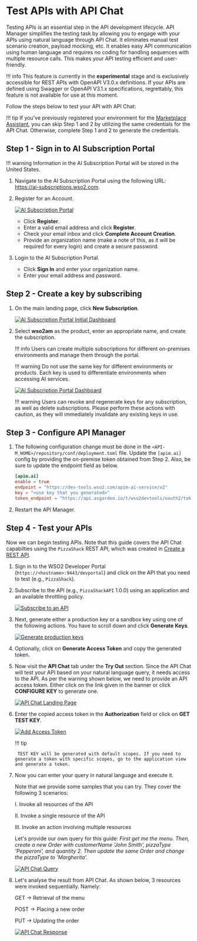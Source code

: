 # Test APIs with API Chat

Testing APIs is an essential step in the API development lifecycle. API Manager simplifies the testing task by allowing you to engage with your APIs using natural language through API Chat. It eliminates manual test scenario creation, payload mocking, etc. It enables easy API communication using human language and requires no coding for handling sequences with multiple resource calls. This makes your API testing efficient and user-friendly.

!!! info
    This feature is currently in the **experimental** stage and is exclusively accessible for REST APIs with OpenAPI V3.0.x definitions. If your APIs are defined using Swagger or OpenAPI V3.1.x specifications, regrettably, this feature is not available for use at this moment.

Follow the steps below to test your API with API Chat:

!!! tip
    If you've previously registered your environment for the [Marketplace Assistant]({{base_path}}/consume/discover-apis/marketplace-assistant), you can skip Step 1 and 2 by utilizing the same credentials for the API Chat. Otherwise, complete Step 1 and 2 to generate the credentials.

## Step 1 - Sign in to AI Subscription Portal

!!! warning
        Information in the AI Subscription Portal will be stored in the United States.

1. Navigate to the AI Subscription Portal using the following URL: <a href="https://ai-subscriptions.wso2.com">https://ai-subscriptions.wso2.com</a>.

2. Register for an Account.

   [![AI Subscription Portal]({{base_path}}/assets/img/observe/ai-subscription-portal.png)]({{base_path}}/assets/img/observe/ai-subscription-portal.png)

   - Click **Register**.
   - Enter a valid email address and click **Register**.
   - Check your email inbox and click **Complete Account Creation**.
   - Provide an organization name (make a note of this, as it will be required for every login) and create a secure password.

3. Login to the AI Subscription Portal.

   - Click **Sign In** and enter your organization name.
   - Enter your email address and password.

## Step 2 - Create a key by subscribing

1. On the main landing page, click **New Subscription**.

      [![AI Subscription Portal Initial Dashboard]({{base_path}}/assets/img/observe/ai-subscription-portal-2.png)]({{base_path}}/assets/img/observe/ai-subscription-portal-2.png)

2. Select **wso2am** as the product, enter an appropriate name, and create the subscription.

    !!! info
        Users can create multiple subscriptions for different on-premises environments and manage them through the portal.

    !!! warning
        Do not use the same key for different environments or products. Each key is used to differentiate environments when accessing AI services.

    [![AI Subscription Portal Dashboard]({{base_path}}/assets/img/observe/ai-subscription-portal-3.png)]({{base_path}}/assets/img/observe/ai-subscription-portal-3.png)

    !!! warning
        Users can revoke and regenerate keys for any subscription, as well as delete subscriptions. Please perform these actions with caution, as they will immediately invalidate any existing keys in use.

## Step 3 - Configure API Manager

1. The following configuration change must be done in the `<API-M_HOME>/repository/conf/deployment.toml` file. Update the `[apim.ai]` config by providing the on-premise token obtained from Step 2. Also, be sure to update the endpoint field as below.

      ```toml
      [apim.ai]
      enable = true
      endpoint = "https://dev-tools.wso2.com/apim-ai-service/v2"
      key = "<use key that you generated>"
      token_endpoint = "https://api.asgardeo.io/t/wso2devtools/oauth2/token"
      ```

2. Restart the API Manager.

## Step 4 - Test your APIs

Now we can begin testing APIs. Note that this guide covers the API Chat capabilties using the `PizzaShack` REST API, which was created in [Create a REST API]({{base_path}}/manage-apis/design/create-api/create-rest-api/create-a-rest-api/).

1.  Sign in to the WSO2 Developer Portal (`https://<hostname>:9443/devportal`) and click on the API that you need to test (e.g., `PizzaShack`).

2.  Subscribe to the API (e.g., `PizzaShackAPI` 1.0.0) using an application and an available throttling policy.

    [![Subscribe to an API]({{base_path}}/assets/img/learn/subscribe-to-api.png)]({{base_path}}/assets/img/learn/subscribe-to-api.png)

3. Next, generate either a production key or a sandbox key using one of the following actions. You have to scroll down and click **Generate Keys**.

    [![Generate production keys]({{base_path}}/assets/img/learn/generate-application-keys.png)]({{base_path}}/assets/img/learn/generate-application-keys.png)

4. Optionally, click on **Generate Access Token** and copy the generated token.

5.  Now visit the **API Chat** tab under the **Try Out** section. Since the API Chat will test your API based on your natural language query, it needs access to the API. As per the warning shown below, we need to provide an API access token. Either click on the link given in the banner or click **CONFIGURE KEY** to generate one.

    [![API Chat Landing Page]({{base_path}}/assets/img/get_started/api-chat.png)]({{base_path}}/assets/img/get_started/api-chat.png)

6.  Enter the copied access token in the **Authorization** field or click on **GET TEST KEY**.

    [![Add Access Token]({{base_path}}/assets/img/get_started/api-chat-access-token.png)]({{base_path}}/assets/img/get_started/api-chat-access-token.png)

    !!! tip

         TEST KEY will be generated with default scopes. If you need to generate a token with specific scopes, go to the application view and generate a token.

7. Now you can enter your query in natural language and execute it.
    
     Note that we provide some samples that you can try. They cover the following 3 scenarios:

      I. Invoke all resources of the API

      II. Invoke a single resource of the API
      
      III. Invoke an action involving multiple resources
   
    Let's provide our own query for this guide: _First get me the menu. Then, create a new Order with customerName 'John Smith', pizzaType 'Pepperoni', and quantity 2. Then update the same Order and change the pizzaType to 'Margherita'._

    [![API Chat Query]({{base_path}}/assets/img/get_started/api-chat-query.png)]({{base_path}}/assets/img/get_started/api-chat-query.png)

8. Let's analyse the result from API Chat. As shown below, 3 resources were invoked sequentially. Namely:

    GET &rarr; Retrieval of the menu

    POST &rarr; Placing a new order

    PUT &rarr; Updating the order

    [![API Chat Response]({{base_path}}/assets/img/get_started/api-chat-response.png)]({{base_path}}/assets/img/get_started/api-chat-response.png)
